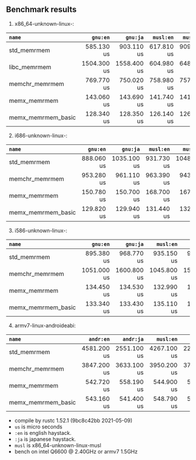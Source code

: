 ## Benchmark results

  1. x86_64-unknown-linux-:

|         `name`          |  `gnu:en`   |  `gnu:ja`   |  `musl:en`  |  `musl:ja`  |
|:------------------------|------------:|------------:|------------:|------------:|
| std_memrmem             |  585.130 us |  903.110 us |  617.810 us |  909.770 us |
| libc_memrmem            | 1504.300 us | 1558.400 us |  604.980 us |  648.610 us |
| memchr_memrmem          |  769.770 us |  750.020 us |  758.980 us |  757.300 us |
| memx_memrmem            |  143.060 us |  143.690 us |  141.740 us |  141.660 us |
| memx_memrmem_basic      |  128.340 us |  128.350 us |  126.140 us |  126.020 us |

  2. i686-unknown-linux-:

|         `name`          |  `gnu:en`   |  `gnu:ja`   |  `musl:en`  |  `musl:ja`  |
|:------------------------|------------:|------------:|------------:|------------:|
| std_memrmem             |  888.060 us | 1035.100 us |  931.730 us | 1048.100 us |
| memchr_memrmem          |  953.280 us |  961.110 us |  963.390 us |  943.960 us |
| memx_memrmem            |  150.780 us |  150.700 us |  168.700 us |  167.490 us |
| memx_memrmem_basic      |  129.820 us |  129.940 us |  131.440 us |  132.910 us |

  3. i586-unknown-linux-:

|         `name`          |  `gnu:en`   |  `gnu:ja`   |  `musl:en`  |  `musl:ja`  |
|:------------------------|------------:|------------:|------------:|------------:|
| std_memrmem             |  895.380 us |  968.770 us |  935.150 us |  963.800 us |
| memchr_memrmem          | 1051.000 us | 1600.800 us | 1045.800 us | 1564.600 us |
| memx_memrmem            |  134.450 us |  134.530 us |  132.990 us |  134.490 us |
| memx_memrmem_basic      |  133.340 us |  133.430 us |  135.110 us |  135.710 us |

  4. armv7-linux-androideabi:

|         `name`          |  `andr:en`  |  `andr:ja`  |  `musl:en`  |  `musl:ja`  |
|:------------------------|------------:|------------:|------------:|------------:|
| std_memrmem             | 4581.200 us | 2551.100 us | 4267.100 us | 2270.600 us |
| memchr_memrmem          | 3847.200 us | 3633.100 us | 3950.200 us | 3783.300 us |
| memx_memrmem            |  542.720 us |  558.190 us |  544.900 us |  512.220 us |
| memx_memrmem_basic      |  543.160 us |  541.400 us |  548.790 us |  514.280 us |


- compile by rustc 1.52.1 (9bc8c42bb 2021-05-09)
- `us` is micro seconds
- `:en` is english haystack.
- `:ja` is japanese haystack.
- `musl` is x86_64-unknown-linux-musl
- bench on intel Q6600 @ 2.40GHz or armv7 1.5GHz

